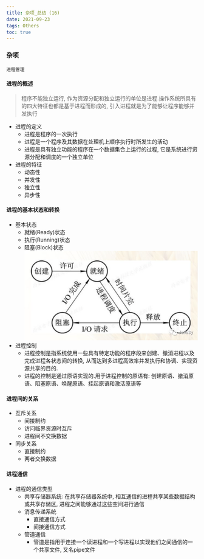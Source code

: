 ```yaml
---
title: 杂项_总结 (16)
date: 2021-09-23
tags: Others
toc: true
---
```


### 杂项
    进程管理

<!-- more -->

#### 进程的概述
> 程序不能独立运行, 作为资源分配和独立运行的单位是进程.操作系统所具有的四大特征也都是基于进程而形成的, 引入进程就是为了能够让程序能够并发执行
- 进程的定义
    * 进程是程序的一次执行
    * 进程是一个程序及其数据在处理机上顺序执行时所发生的活动
    * 进程是具有独立功能的程序在一个数据集合上运行的过程, 它是系统进行资源分配和调度的一个独立单位
- 进程的特征
    * 动态性
    * 并发性
    * 独立性
    * 异步性

#### 进程的基本状态和转换
- 基本状态
    * 就绪(Ready)状态
    * 执行(Running)状态
    * 阻塞(Block)状态
    ![进程状态转换](/img/20210923_1.png)
- 进程控制
    * 进程控制是指系统使用一些具有特定功能的程序段来创建、撤消进程以及完成进程各状态间的转换, 从而达到多进程高效率并发执行和协调、实现资源共享的目的.
    * 进程的控制是通过原语实现的.用于进程控制的原语有: 创建原语、撤消原语、阻塞原语、唤醒原语、挂起原语和激活原语等

#### 进程间的关系
- 互斥关系
    * 间接制约
    * 访问临界资源时互斥
    * 进程间不交换数据
- 同步关系
    * 直接制约
    * 两者交换数据

#### 进程通信
- 进程的通信类型
    * 共享存储器系统: 在共享存储器系统中, 相互通信的进程共享某些数据结构或共享存储区, 进程之间能够通过这些空间进行通信
    * 消息传递系统
        * 直接通信方式
        * 间接通信方式 
    * 管道通信
        * 管道是指用于连接一个读进程和一个写进程以实现他们之间通信的一个共享文件, 又名pipe文件




